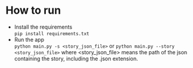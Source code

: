 # How to run
- Install the requirements  
```pip install requirements.txt```  
- Run the app  
```python main.py -s <story_json_file>``` or
```python main.py --story <story_json_file>```
where <story_json_file> means the path of the json containing the story, including the .json extension.